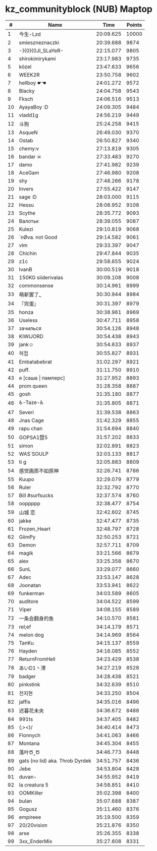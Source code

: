 # kz_communityblock (NUB) Maptop

|  # | Name | Time | Points |
|-------------- | -------------- | -------------- | -------------- | 
| 1 | 今生-Lzd | 20:09.625 | 10000 | 
| 2 | smieszneznaczki | 20:39.688 | 9874 | 
| 3 | -}{0}{0JI_SLaYeR- | 22:15.077 | 9805 | 
| 4 | shirokimirykami | 23:17.983 | 9735 | 
| 5 | közel | 23:47.633 | 9656 | 
| 6 | WEEK2R | 23:50.758 | 9602 | 
| 7 | hellboy ☛☚ | 24:01.272 | 9572 | 
| 8 | Blacky | 24:04.758 | 9543 | 
| 9 | Fksch | 24:06.516 | 9513 | 
| 10 | AyayaBoy :D | 24:09.305 | 9484 | 
| 11 | vladd1g | 24:56.219 | 9449 | 
| 12 | 斗狗 | 25:24.258 | 9415 | 
| 13 | 󠀡󠀡⁧⁧AsqueN | 26:49.030 | 9370 | 
| 14 | Ostab | 26:50.827 | 9340 | 
| 15 | chemy:v | 27:13.819 | 9305 | 
| 16 | bandar ☠ | 27:33.483 | 9270 | 
| 17 | damo | 27:41.982 | 9239 | 
| 18 | AceGam | 27:46.980 | 9208 | 
| 19 | shy | 27:48.266 | 9178 | 
| 20 | Invers | 27:55.422 | 9147 | 
| 21 | sage :D | 28:03.000 | 9115 | 
| 22 | Hessu | 28:08.952 | 9108 | 
| 23 | Scythe | 28:35.772 | 9093 | 
| 24 | Валотьк | 28:39.055 | 9087 | 
| 25 | Kulezi | 29:10.819 | 9068 | 
| 26 | `nØva. not Good | 29:14.582 | 9061 | 
| 27 | vlm | 29:33.397 | 9047 | 
| 28 | Chichin | 29:47.844 | 9035 | 
| 29 | z1c | 29:58.655 | 9024 | 
| 30 | IvanB | 30:00.519 | 9018 | 
| 31 | 150KG siiderivalas | 30:09.108 | 9008 | 
| 32 | commonsense | 30:14.961 | 8999 | 
| 33 | 萌新罢了_ | 30:30.944 | 8984 | 
| 34 | 『完蛋』 | 30:31.397 | 8979 | 
| 35 | honza | 30:38.961 | 8969 | 
| 36 | Useless | 30:47.711 | 8958 | 
| 37 | зачилься | 30:54.126 | 8948 | 
| 38 | KIWIJORD | 30:54.438 | 8943 | 
| 39 | jank☺ | 30:54.633 | 8937 | 
| 40 | 허접 | 30:55.827 | 8931 | 
| 41 | Embatabebrat | 31:02.297 | 8921 | 
| 42 | puff. | 31:11.750 | 8910 | 
| 43 | я [саша \| памперс] | 31:27.952 | 8893 | 
| 44 | prom queen | 31:28.358 | 8887 | 
| 45 | gosh | 31:35.180 | 8877 | 
| 46 | ♿-Taze-♿ | 31:35.805 | 8871 | 
| 47 | Severi | 31:39.538 | 8863 | 
| 48 | Jnas Cage | 31:42.329 | 8855 | 
| 49 | rapu chan | 31:54.694 | 8840 | 
| 50 | GOPSA1暨5 | 31:57.202 | 8833 | 
| 51 | simon | 32:02.891 | 8823 | 
| 52 | WAS`SOULP | 32:03.133 | 8817 | 
| 53 | ti g | 32:05.883 | 8809 | 
| 54 | 感觉画质不如原神 | 32:26.741 | 8786 | 
| 55 | Kuupo | 32:29.079 | 8779 | 
| 56 | Ruler | 32:32.792 | 8770 | 
| 57 | Bill #surfsucks | 32:37.574 | 8760 | 
| 58 | ooppppp | 32:38.477 | 8754 | 
| 59 | 山城 恋 | 32:42.602 | 8745 | 
| 60 | jakke | 32:47.477 | 8735 | 
| 61 | Frozen_Heart | 32:48.797 | 8728 | 
| 62 | GiimPy | 32:50.253 | 8721 | 
| 63 | Demon | 32:57.711 | 8709 | 
| 64 | magik | 33:21.566 | 8679 | 
| 65 | alex | 33:25.358 | 8670 | 
| 66 | SunL | 33:29.077 | 8660 | 
| 67 | Adec | 33:53.147 | 8628 | 
| 68 | Joonatan | 33:53.941 | 8622 | 
| 69 | funkerman | 34:03.589 | 8605 | 
| 70 | auditore | 34:04.522 | 8599 | 
| 71 | Viper | 34:08.155 | 8589 | 
| 72 | 一条会翻身的鱼 | 34:10.570 | 8581 | 
| 73 | rel;ef | 34:14.179 | 8571 | 
| 74 | melon dog | 34:14.969 | 8564 | 
| 75 | TanKu | 34:15.137 | 8559 | 
| 76 | Hayden | 34:16.085 | 8552 | 
| 77 | ReturnFromHell | 34:23.429 | 8538 | 
| 78 | あいD1丶澪 | 34:27.219 | 8528 | 
| 79 | badger | 34:28.438 | 8521 | 
| 80 | pinkstink | 34:32.639 | 8510 | 
| 81 | 전지현 | 34:33.250 | 8504 | 
| 82 | jaffis | 34:35.016 | 8496 | 
| 83 | 迟暮花未央 | 34:36.672 | 8488 | 
| 84 | 991ts | 34:37.405 | 8482 | 
| 85 | (;><)/ | 34:40.414 | 8473 | 
| 86 | Flonnych | 34:41.063 | 8466 | 
| 87 | Montana | 34:45.304 | 8455 | 
| 88 | 落叶Ծ‸Ծ | 34:46.773 | 8448 | 
| 89 | gats (no lid) aka. Throb Dyrdek | 34:51.757 | 8436 | 
| 90 | Jebe | 34:53.804 | 8428 | 
| 91 | duvan- | 34:55.952 | 8419 | 
| 92 | la creatura 5 | 34:58.851 | 8410 | 
| 93 | OOMKiller | 35:02.398 | 8400 | 
| 94 | bulan | 35:07.688 | 8387 | 
| 95 | Gogusz | 35:11.460 | 8376 | 
| 96 | empireee | 35:19.500 | 8359 | 
| 97 | 20/20vision | 35:21.876 | 8350 | 
| 98 | arse | 35:26.355 | 8338 | 
| 99 | 3xx_EnderMix | 35:27.608 | 8331 | 

